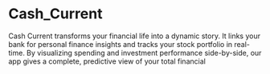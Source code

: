 # Cash_Current
Cash Current transforms your financial life into a dynamic story. It links your bank for personal finance insights and tracks your stock portfolio in real-time. By visualizing spending and investment performance side-by-side, our app gives a complete, predictive view of your total financial
